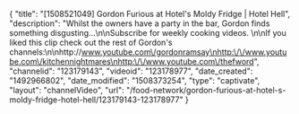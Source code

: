 {
    "title": "[1508521049] Gordon Furious at Hotel's Moldy Fridge | Hotel Hell",
    "description": "Whilst the owners have a party in the bar, Gordon finds something disgusting...\n\nSubscribe for weekly cooking videos. \n\nIf you liked this clip check out the rest of Gordon's channels:\n\nhttp:\/\/www.youtube.com\/gordonramsay\nhttp:\/\/www.youtube.com\/kitchennightmares\nhttp:\/\/www.youtube.com\/thefword",
    "channelid": "123179143",
    "videoid": "123178977",
    "date_created": "1492966802",
    "date_modified": "1508373254",
    "type": "captivate",
    "layout": "channelVideo",
    "url": "\/food-network\/gordon-furious-at-hotel-s-moldy-fridge-hotel-hell\/123179143-123178977"
}